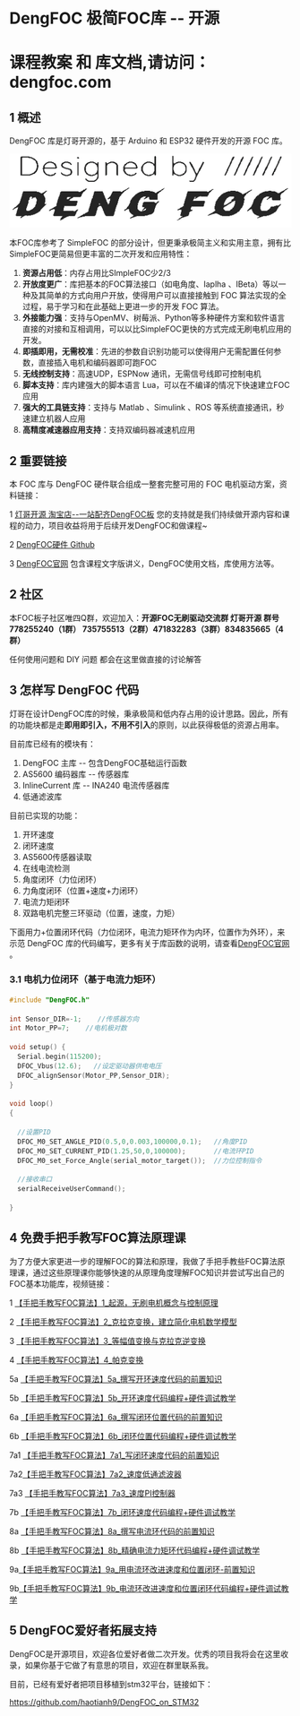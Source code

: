 # DengFOC 极简FOC库 -- 开源


# 课程教案 和 库文档,请访问：dengfoc.com

## 1 概述

DengFOC 库是灯哥开源的，基于 Arduino 和 ESP32 硬件开发的开源 FOC 库。

![mainTitle](pic/mainTitle.png)

本FOC库参考了 SimpleFOC 的部分设计，但更秉承极简主义和实用主意，拥有比SimpleFOC更简易但更丰富的二次开发和应用特性：

1. **资源占用低**：内存占用比SImpleFOC少2/3
2. **开放度更广**：库把基本的FOC算法接口（如电角度、Iaplha 、IBeta）等以一种及其简单的方式向用户开放，使得用户可以直接接触到 FOC 算法实现的全过程，易于学习和在此基础上更进一步的开发 FOC 算法。
3. **外接能力强**：支持与OpenMV、树莓派、Python等多种硬件方案和软件语言直接的对接和互相调用，可以以比SimpleFOC更快的方式完成无刷电机应用的开发。
4. **即插即用，无需校准**：先进的参数自识别功能可以使得用户无需配置任何参数，直接插入电机和编码器即可跑FOC
5. **无线控制支持**：高速UDP，ESPNow 通讯，无需信号线即可控制电机
6. **脚本支持**：库内建强大的脚本语言 Lua，可以在不编译的情况下快速建立FOC应用
7. **强大的工具链支持**：支持与 Matlab 、Simulink 、ROS 等系统直接通讯，秒速建立机器人应用
8. **高精度减速器应用支持**：支持双编码器减速机应用

## 2 重要链接

本 FOC 库与 DengFOC 硬件联合组成一整套完整可用的 FOC 电机驱动方案，资料链接：

1 [灯哥开源 淘宝店--一站配齐DengFOC板](https://shop564514875.taobao.com/) 您的支持就是我们持续做开源内容和课程的动力，项目收益将用于后续开发DengFOC和做课程~

2 [DengFOC硬件 Github](https://github.com/ToanTech/Deng-s-foc-controller)

3 [DengFOC官网](http://dengfoc.com/#/) 包含课程文字版讲义，DengFOC使用文档，库使用方法等。

## 2 社区

本FOC板子社区唯四Q群，欢迎加入：**开源FOC无刷驱动交流群 灯哥开源 群号 778255240（1群） 735755513（2群）471832283（3群）834835665（4群）**

任何使用问题和 DIY 问题 都会在这里做直接的讨论解答

## 3 怎样写 DengFOC 代码

灯哥在设计DengFOC库的时候，秉承极简和低内存占用的设计思路。因此，所有的功能块都是走**即用即引入，不用不引入**的原则，以此获得极低的资源占用率。

目前库已经有的模块有：

1. DengFOC 主库 -- 包含DengFOC基础运行函数
2. AS5600 编码器库  -- 传感器库
3. InlineCurrent 库 -- INA240 电流传感器库
3. 低通滤波库

目前已实现的功能：

1. 开环速度
1. 闭环速度
2. AS5600传感器读取
3. 在线电流检测
4. 角度闭环（力位闭环）
5. 力角度闭环（位置+速度+力闭环）
5. 电流力矩闭环
8. 双路电机完整三环驱动（位置，速度，力矩）

下面用力+位置闭环代码（力位闭环，电流力矩环作为内环，位置作为外环），来示范 DengFOC 库的代码编写，更多有关于库函数的说明，请查看[DengFOC官网](dengfoc.com) 。

### 3.1 电机力位闭环（基于电流力矩环）

```c++
#include "DengFOC.h"

int Sensor_DIR=-1;    //传感器方向
int Motor_PP=7;    //电机极对数

void setup() {
  Serial.begin(115200);
  DFOC_Vbus(12.6);   //设定驱动器供电电压
  DFOC_alignSensor(Motor_PP,Sensor_DIR);
}

void loop() 
{

  //设置PID
  DFOC_M0_SET_ANGLE_PID(0.5,0,0.003,100000,0.1);   //角度PID
  DFOC_M0_SET_CURRENT_PID(1.25,50,0,100000);       //电流环PID
  DFOC_M0_set_Force_Angle(serial_motor_target());  //力位控制指令

  //接收串口
  serialReceiveUserCommand();

}
```

## 4 免费手把手教写FOC算法原理课

为了方便大家更进一步的理解FOC的算法和原理，我做了手把手教些FOC算法原理课，通过这些原理课你能够快速的从原理角度理解FOC知识并尝试写出自己的FOC基本功能库，视频链接：

1 [【手把手教写FOC算法】1_起源，无刷电机概念与控制原理](https://www.bilibili.com/video/BV1dy4y1X7yx)

2 [【手把手教写FOC算法】2_克拉克变换，建立简化电机数学模型](https://www.bilibili.com/video/BV1x84y1V76u/)

3 [【手把手教写FOC算法】3_等幅值变换与克拉克逆变换](https://www.bilibili.com/video/BV13s4y1Z7Tg/)

4 [【手把手教写FOC算法】4_帕克变换](https://www.bilibili.com/video/BV1t24y1u7do/)

5a [【手把手教写FOC算法】5a_撰写开环速度代码的前置知识](https://www.bilibili.com/video/BV1Pc411s7mP/)

5b [【手把手教写FOC算法】5b_开环速度代码编程+硬件调试教学](https://www.bilibili.com/video/BV16X4y167XZ/)

6a [【手把手教写FOC算法】6a_撰写闭环位置代码的前置知识](https://www.bilibili.com/video/BV1Rm4y1871K/)

6b [【手把手教写FOC算法】6b_闭环位置代码编程+硬件调试教学](https://www.bilibili.com/video/BV1yh4y1J7Xx/)

7a1 [【手把手教写FOC算法】7a1_写闭环速度代码的前置知识](https://www.bilibili.com/video/BV18m4y1v75j/?spm_id_from=333.788&vd_source=365d5478018f3e4c39b71b3dd6a7dd0a)

7a2[【手把手教写FOC算法】7a2_速度低通滤波器](https://www.bilibili.com/video/BV16h4y1X7gZ/?spm_id_from=333.999.0.0)

7a3 [【手把手教写FOC算法】7a3_速度PI控制器](https://www.bilibili.com/video/BV17s4y1y767/?spm_id_from=333.999.0.0)

7b [【手把手教写FOC算法】7b_闭环速度代码编程+硬件调试教学](https://www.bilibili.com/video/BV1tu4y1o7WU/?spm_id_from=333.999.0.0)

8a [【手把手教写FOC算法】8a_撰写电流环代码的前置知识](https://www.bilibili.com/video/BV1z14y1v7yS/?spm_id_from=333.999.0.0)

8b [【手把手教写FOC算法】8b_精确电流力矩环代码编程+硬件调试教学](https://www.bilibili.com/video/BV1Sh4y1Q7ue/?spm_id_from=333.999.0.0)

9a[【手把手教写FOC算法】9a_用电流环改进速度和位置闭环-前置知识](https://www.bilibili.com/video/BV1Zy4y1A7pL/)

9b[【手把手教写FOC算法】9b_电流环改进速度和位置闭环代码编程+硬件调试教学](https://www.bilibili.com/video/BV1dy4y1N798/)

## 5 DengFOC爱好者拓展支持

DengFOC是开源项目，欢迎各位爱好者做二次开发。优秀的项目我将会在这里收录，如果你基于它做了有意思的项目，欢迎在群里联系我。

目前，已经有爱好者把项目移植到stm32平台，链接如下：

https://github.com/haotianh9/DengFOC_on_STM32

